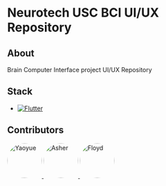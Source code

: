 # Neurotech USC BCI UI/UX Repository

## About

Brain Computer Interface project UI/UX Repository

## Stack

* [![Flutter][Flutter.dev]][Flutter-url]

## Contributors

<a href="https://github.com/Yaoyuewang">
  <img src="https://github.com/Yaoyuewang.png" alt="Yaoyue" width="80" height="80" style="border-radius: 50%;" />
</a>
<a href="https://github.com/AsherHoltham">
  <img src="https://github.com/AsherHoltham.png" alt="Asher" width="80" height="80" style="border-radius: 50%;" />
</a>
<a href="https://github.com/floydstott">
  <img src="https://github.com/floydstott.png" alt="Floyd" width="80" height="80" style="border-radius: 50%;" />
</a>

<!-- MARKDOWN LINKS & IMAGES -->
[Flutter-url]: https://flutter.dev/
[Flutter.dev]: https://img.shields.io/badge/Flutter-02569B?style=for-the-badge&logo=flutter&logoColor=white
